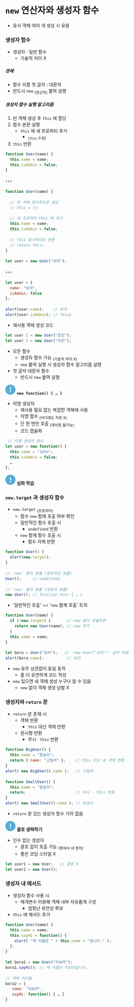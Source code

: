 `new` 연산자와 생성자 함수
======================

- 유사 객체 여러 개 생성 시 유용

### 생성자 함수
- 생성자 · 일반 함수
  - 기술적 차이 X

##### 관례
- 함수 이름 첫 글자 : 대문자
- 반드시 `new` <sub>(연산자)</sub> 붙여 실행

##### 생성자 함수 실행 알고리즘
1. 빈 객체 생성 후 `this` 에 할당
2. 함수 본문 실행
    - `this` 에 새 프로퍼티 추가
      - <sub>(`this` 수정)</sub>
3. `this` 반환
```javascript
function User(name) {
  this.name = name;
  this.isAdmin = false;
}

↓↓↓

function User(name) {

  // 빈 객체 암시적으로 생성
  // this = {};

  // 새 프로퍼티 this 에 추가
  this.name = name;
  this.isAdmin = false;

  // this 암시적으로 반환
  // return this;
}

let user = new User("보라");

↓↓↓

let user = {
  name: "보라",
  isAdmin: false
};

alert(user.name);    // 보라
alert(user.isAdmin); // false
```
- 재사용 객체 생성 코드
```javascript
let user 1 = new User("호진");
let user 2 = new User("지민");
```
- 모든 함수
  - 생성자 함수 가능 <sub>(기술적 차이 X)</sub>
  - `new` 붙여 실행 시 생성자 함수 알고리즘 실행
- 첫 글자 대문자 함수
  - 반드시 `new` 붙여 실행

<img class="icon" src="../../images/commons/icons/circle-exclamation-solid.svg" /> **`new function() { … }`**

- 익명 생성자
  - 재사용 필요 없는 복잡한 객체에 사용
  - 익명 함수 <sub>(어디에도 저장 X)</sub>
  - 단 한 번만 호출 <sub>(재사용 불가능)</sub>
  - 코드 캡슐화
```javascript
 // 익명 생성자 함수
let user = new function() {
  this.name = "John";
  this.isAdmin = false;
  …
};
```

<img class="icon" src="../../images/commons/icons/circle-exclamation-solid.svg" /> **심화 학습**

### `new.target` 과 생성자 함수


- `new.target` <sub>(프로퍼티)</sub>
  - 함수 `new` 함께 호출 여부 확인
  - 일반적인 함수 호출 시
    - `undefined` 반환
  - `new` 함께 함수 호출 시
    - 함수 자체 반환
```javascript
function User() {
  alert(new.target);
}

// 'new' 없이 호출 (일반적인 호출)
User();     // undefined

// 'new' 붙여 호출 (생성자 호출)
new User(); // function User { … }
```
- '일반적인 호출' == '`new` 함께 호출' 트릭
```javascript
function User(name) {
  if (!new.target) {       // new 없이 호출하면
    return new User(name); // new 추가
  }
  this.name = name;
}

let bora = User("보라");   // 'new User("보라")' 같이 바꿈
alert(bora.name);          // 보라
```
- `new` 유무 상관없이 동일 동작
  - 좀 더 유연하게 코드 작성
- `new` 있으면 새 객체 생성 누구나 알 수 있음
  - `new` 없이 객체 생성 남발 X

### 생성자와 `return` 문
- `return` 문 존재 시
  - 객체 반환
    - `this` 대신 객체 반환
  - 원시형 반환
    - 무시 · `this` 반환
```javascript
function BigUser() {
  this.name = "원숭이";
  return { name: "고릴라" };    // this 아닌 새 객체 반환
}
alert( new BigUser().name );   // 고릴라

function SmallUser() {
  this.name = "원숭이";
  return;                      // 무시 · this 반환
}
alert( new SmallUser().name ); // 원숭이
```
- `return` 문 있는 생성자 함수 거의 없음

<img class="icon" src="../../images/commons/icons/circle-exclamation-solid.svg" /> **괄호 생략하기**

- 인수 없는 생성자
  - 괄호 없이 호출 가능 <sub>(명세서 내 정의)</sub>
  - 좋은 코딩 스타일 X
```javascript
let user1 = new User;   // 괄호 X
let user2 = new User();
```

### 생성자 내 메서드
- 생성자 함수 사용 시
  - 매개변수 이용해 객체 내부 자유롭게 구성
    - 엄청난 유연성 확보
- `this` 에 메서드 추가
```javascript
function User(name) {
  this.name = name;
  this.sayHi = function() {
    alert( "제 이름은 " + this.name + "입니다." );
  };
}

let bora1 = new User("이보라");
bora1.sayHi(); // 제 이름은 이보라입니다.

// 객체 리터럴
bora2 = {
   name: "이보라",
   sayHi: function() { … }
}
```
